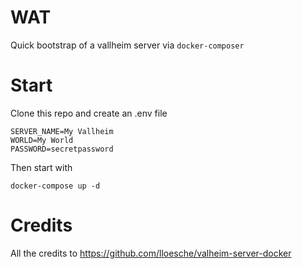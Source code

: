 # WAT

Quick bootstrap of a vallheim server via `docker-composer`

# Start

Clone this repo and create an .env file

```
SERVER_NAME=My Vallheim
WORLD=My World
PASSWORD=secretpassword
```

Then start with

```
docker-compose up -d
```

# Credits

All the credits to https://github.com/lloesche/valheim-server-docker

